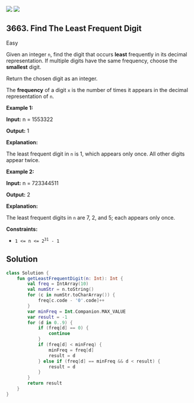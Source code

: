 [![](https://img.shields.io/github/stars/javadev/LeetCode-in-Kotlin?label=Stars&style=flat-square)](https://github.com/javadev/LeetCode-in-Kotlin)
[![](https://img.shields.io/github/forks/javadev/LeetCode-in-Kotlin?label=Fork%20me%20on%20GitHub%20&style=flat-square)](https://github.com/javadev/LeetCode-in-Kotlin/fork)

## 3663\. Find The Least Frequent Digit

Easy

Given an integer `n`, find the digit that occurs **least** frequently in its decimal representation. If multiple digits have the same frequency, choose the **smallest** digit.

Return the chosen digit as an integer.

The **frequency** of a digit `x` is the number of times it appears in the decimal representation of `n`.

**Example 1:**

**Input:** n = 1553322

**Output:** 1

**Explanation:**

The least frequent digit in `n` is 1, which appears only once. All other digits appear twice.

**Example 2:**

**Input:** n = 723344511

**Output:** 2

**Explanation:**

The least frequent digits in `n` are 7, 2, and 5; each appears only once.

**Constraints:**

*   <code>1 <= n <= 2<sup>31</sup> - 1</code>

## Solution

```kotlin
class Solution {
    fun getLeastFrequentDigit(n: Int): Int {
        val freq = IntArray(10)
        val numStr = n.toString()
        for (c in numStr.toCharArray()) {
            freq[c.code - '0'.code]++
        }
        var minFreq = Int.Companion.MAX_VALUE
        var result = -1
        for (d in 0..9) {
            if (freq[d] == 0) {
                continue
            }
            if (freq[d] < minFreq) {
                minFreq = freq[d]
                result = d
            } else if (freq[d] == minFreq && d < result) {
                result = d
            }
        }
        return result
    }
}
```